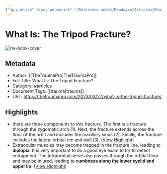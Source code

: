 ```yaml
---
{"dg-publish":true,"permalink":"/Reference notes/Readwise/Articles/What Is The Tripod Fracture/"}
---
```


# What Is: The Tripod Fracture?

![rw-book-cover](https://readwise-assets.s3.amazonaws.com/static/images/article4.6bc1851654a0.png)

## Metadata
- Author: [[TheTraumaPro\|TheTraumaPro]]
- Full Title: What Is: The Tripod Fracture?
- Category: #articles
- Document Tags: [[trauma\|trauma]] 
- URL: https://thetraumapro.com/2023/03/27/what-is-the-tripod-fracture/

## Highlights
- there are three components to this fracture. The first is a fracture through the zygomatic arch (1). Next, the fracture extends across the floor of the orbit and includes the maxillary sinus (2). Finally, the fracture includes the lateral orbital rim and wall (3). ([View Highlight](https://read.readwise.io/read/01gwmm4t4gwwkqexd7bw01knq8))
- Extraocular muscles may become trapped in the fracture line, leading to **diplopia**. It is very important to do a good eye exam to try to detect entrapment. The infraorbital nerve also passes through the orbital floor and may be injured, leading to n**umbness along the lower eyelid and upper lip**. ([View Highlight](https://read.readwise.io/read/01gwmm5r5hkkjzjt1dg9srjznd))
